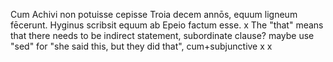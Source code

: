 Cum Achivi non potuisse cepisse Troia decem annōs, equum ligneum fēcerunt.
Hyginus scribsit equum ab Epeio factum esse.
x
The "that" means that there needs to be indirect statement, subordinate clause? maybe use "sed" for "she said this, but they did that", cum+subjunctive
x
x
